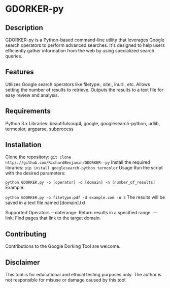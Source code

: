 # GDORKER-py
## Description
GDORKER-py is a Python-based command-line utility that leverages Google search operators to perform advanced searches. 
It's designed to help users efficiently gather information from the web by using specialized search queries.

## Features
Utilizes Google search operators like filetype:, site:, inurl:, etc.
Allows setting the number of results to retrieve.
Outputs the results to a text file for easy review and analysis.

## Requirements
Python 3.x
Libraries: beautifulsoup4, google, googlesearch-python, urllib, termcolor, argparse, subprocess
## Installation
Clone the repository:
`git clone https://github.com/RichardBenjamin/GDORKER--py`
Install the required libraries:
`pip install googlesearch-python termcolor`
Usage
Run the script with the desired parameters:

`python GDORKER.py -o [operator] -d [domain] -n [number_of_results]`
Example:

`python GDORKER.py -o filetype:pdf -d example.com -n 5`
The results will be saved in a text file named [domain].txt.

Supported Operators
--daterange: Return results in a specified range.
--link: Find pages that link to the target domain.

## Contributing
Contributions to the Google Dorking Tool are welcome.

## Disclaimer
This tool is for educational and ethical testing purposes only. The author is not responsible for misuse or damage caused by this tool.
